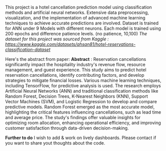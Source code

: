 This project is a hotel cancellation prediction model using classification methods and artificial neural networks. 
Extensive data preprocessing, visualization, and the implementation of advanced machine learning techniques to achieve accurate predictions are involved.
Dataset is trained for ANN under 9 Models with different neurons. Each model is trained using 200 epochs and difference patience levels. (no patience, 10,100)
*The dataset for this project was sourced from Kaggle : https://www.kaggle.com/datasets/ahsan81/hotel-reservations-classification-dataset*

Here's the abstract from paper:
**Abstract** : Reservation cancellations significantly impact the hospitality industry's revenue flow, resource management, and guest experience. This study aims to predict hotel reservation cancellations, identify 
contributing factors, and develop strategies to mitigate financial losses. Various machine learning techniques, including TensorFlow, for predictive analysis is used. The research employs Artificial Neural Networks (ANN) 
and traditional classification methods like Random Forest, Decision Trees, K-Nearest Neighbors (KNN), Support Vector Machines (SVM), and Logistic Regression to develop and compare predictive models. Random Forest emerged as 
the most accurate model, highlighting the critical features influencing cancellations, such as lead time and average price. The study's findings offer valuable insights for optimizing room allocation, enhancing operational 
efficiency, and improving customer satisfaction through data-driven decision-making.

**Further to do**  I wish to add & work on lively dashboards. Please contact if you want to share yout thoughts about the code.
